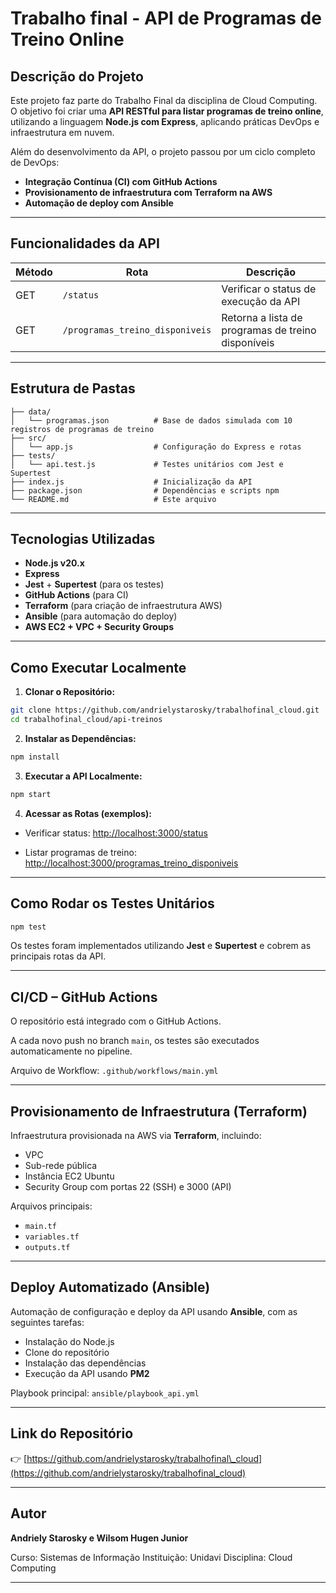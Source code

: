 # Trabalho final - API de Programas de Treino Online

## Descrição do Projeto

Este projeto faz parte do Trabalho Final da disciplina de Cloud Computing. O objetivo foi criar uma **API RESTful para listar programas de treino online**, utilizando a linguagem **Node.js com Express**, aplicando práticas DevOps e infraestrutura em nuvem.

Além do desenvolvimento da API, o projeto passou por um ciclo completo de DevOps:

* **Integração Contínua (CI) com GitHub Actions**
* **Provisionamento de infraestrutura com Terraform na AWS**
* **Automação de deploy com Ansible**

---

## Funcionalidades da API

| Método | Rota                            | Descrição                                          |
| ------ | ------------------------------- | -------------------------------------------------- |
| GET    | `/status`                       | Verificar o status de execução da API              |
| GET    | `/programas_treino_disponiveis` | Retorna a lista de programas de treino disponíveis |

---

## Estrutura de Pastas

```
├── data/
│   └── programas.json          # Base de dados simulada com 10 registros de programas de treino
├── src/
│   └── app.js                  # Configuração do Express e rotas
├── tests/
│   └── api.test.js             # Testes unitários com Jest e Supertest
├── index.js                    # Inicialização da API
├── package.json                # Dependências e scripts npm
└── README.md                   # Este arquivo
```

---

## Tecnologias Utilizadas

* **Node.js v20.x**
* **Express**
* **Jest** + **Supertest** (para os testes)
* **GitHub Actions** (para CI)
* **Terraform** (para criação de infraestrutura AWS)
* **Ansible** (para automação do deploy)
* **AWS EC2 + VPC + Security Groups**

---

## Como Executar Localmente

1. **Clonar o Repositório:**

```bash
git clone https://github.com/andrielystarosky/trabalhofinal_cloud.git
cd trabalhofinal_cloud/api-treinos
```

2. **Instalar as Dependências:**

```bash
npm install
```

3. **Executar a API Localmente:**

```bash
npm start
```

4. **Acessar as Rotas (exemplos):**

* Verificar status:
  [http://localhost:3000/status](http://localhost:3000/status)

* Listar programas de treino:
  [http://localhost:3000/programas\_treino\_disponiveis](http://localhost:3000/programas_treino_disponiveis)

---

## Como Rodar os Testes Unitários

```bash
npm test
```

Os testes foram implementados utilizando **Jest** e **Supertest** e cobrem as principais rotas da API.

---

## CI/CD – GitHub Actions

O repositório está integrado com o GitHub Actions.

A cada novo push no branch `main`, os testes são executados automaticamente no pipeline.

Arquivo de Workflow:
`.github/workflows/main.yml`

---

## Provisionamento de Infraestrutura (Terraform)

Infraestrutura provisionada na AWS via **Terraform**, incluindo:

* VPC
* Sub-rede pública
* Instância EC2 Ubuntu
* Security Group com portas 22 (SSH) e 3000 (API)

Arquivos principais:

* `main.tf`
* `variables.tf`
* `outputs.tf`

---

## Deploy Automatizado (Ansible)

Automação de configuração e deploy da API usando **Ansible**, com as seguintes tarefas:

* Instalação do Node.js
* Clone do repositório
* Instalação das dependências
* Execução da API usando **PM2**

Playbook principal:
`ansible/playbook_api.yml`

---

## Link do Repositório

👉 [https://github.com/andrielystarosky/trabalhofinal\_cloud](https://github.com/andrielystarosky/trabalhofinal_cloud)

---

## Autor

**Andriely Starosky e Wilsom Hugen Junior**

Curso: Sistemas de Informação
Instituição: Unidavi
Disciplina: Cloud Computing

---


